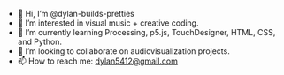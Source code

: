 - 👋 Hi, I’m @dylan-builds-pretties
- 👀 I’m interested in visual music + creative coding.
- 🌱 I’m currently learning Processing, p5.js, TouchDesigner, HTML, CSS, and Python.
- 💞️ I’m looking to collaborate on audiovisualization projects.
- 📫 How to reach me: dylan5412@gmail.com

